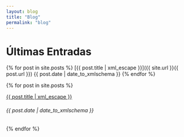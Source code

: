 ```yaml
---
layout: blog
title: "Blog"
permalink: "blog"
---
```


# Últimas Entradas

{% for post in site.posts %}
    [{{ post.title | xml_escape }}]({{ site.url }}{{ post.url }})
    {{ post.date | date_to_xmlschema }}
{% endfor %}

{% for post in site.posts %}
    <p>
        <a href="{{ site.url }}{{ post.url }}">{{ post.title | xml_escape }}</a>
        <h6>{{ post.date | date_to_xmlschema }}</h6>
    </p>
{% endfor %}